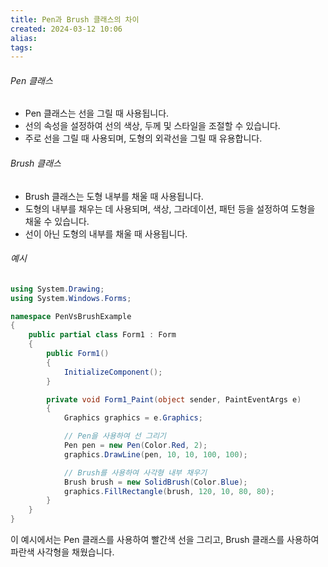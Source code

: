 ```yaml
---
title: Pen과 Brush 클래스의 차이
created: 2024-03-12 10:06
alias:
tags:
---
```

###### Pen 클래스
- Pen 클래스는 선을 그릴 때 사용됩니다.
- 선의 속성을 설정하여 선의 색상, 두께 및 스타일을 조절할 수 있습니다.
- 주로 선을 그릴 때 사용되며, 도형의 외곽선을 그릴 때 유용합니다.

###### Brush 클래스
- Brush 클래스는 도형 내부를 채울 때 사용됩니다.
- 도형의 내부를 채우는 데 사용되며, 색상, 그라데이션, 패턴 등을 설정하여 도형을 채울 수 있습니다.
- 선이 아닌 도형의 내부를 채울 때 사용됩니다.

###### 예시

```csharp
using System.Drawing;
using System.Windows.Forms;

namespace PenVsBrushExample
{
    public partial class Form1 : Form
    {
        public Form1()
        {
            InitializeComponent();
        }

        private void Form1_Paint(object sender, PaintEventArgs e)
        {
            Graphics graphics = e.Graphics;

            // Pen을 사용하여 선 그리기
            Pen pen = new Pen(Color.Red, 2);
            graphics.DrawLine(pen, 10, 10, 100, 100);

            // Brush를 사용하여 사각형 내부 채우기
            Brush brush = new SolidBrush(Color.Blue);
            graphics.FillRectangle(brush, 120, 10, 80, 80);
        }
    }
}
```

이 예시에서는 Pen 클래스를 사용하여 빨간색 선을 그리고, Brush 클래스를 사용하여 파란색 사각형을 채웠습니다.


